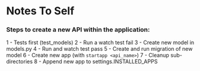 # Notes To Self

### Steps to create a new API within the application:
1 - Tests first (test_models)
2 - Run a watch test fail
3 - Create new model in models.py
4 - Run and watch test pass
5 - Create and run migration of new model
6 - Create new app (with `startapp <api_name>`)
7 - Cleanup sub-directories
8 - Append new app to settings.INSTALLED_APPS
